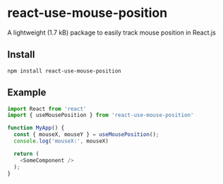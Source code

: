 # react-use-mouse-position
A lightweight (1.7 kB) package to easily track mouse position in React.js

## Install
`npm install react-use-mouse-position`

## Example 
```js
import React from 'react'
import { useMousePosition } from 'react-use-mouse-position'

function MyApp() {
  const { mouseX, mouseY } = useMousePosition();
  console.log('mouseX:', mouseX) 

  return (
    <SomeComponent />
  );
}
```
